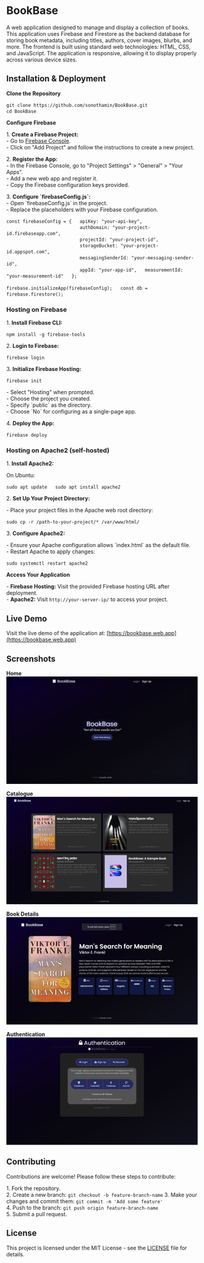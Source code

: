 BookBase
========

A web application designed to manage and display a collection of books. This application uses Firebase and Firestore as the backend database for storing book metadata, including titles, authors, cover images, blurbs, and more. The frontend is built using standard web technologies: HTML, CSS, and JavaScript. The application is responsive, allowing it to display properly across various device sizes.

Installation & Deployment
-------------------------

**Clone the Repository**  
  
```
git clone https://github.com/sonothamin/BookBase.git
cd BookBase
```
  
**Configure Firebase**  
  
1\. **Create a Firebase Project:**  
\- Go to [Firebase Console](https://console.firebase.google.com/).  
\- Click on "Add Project" and follow the instructions to create a new project.  
  
2\. **Register the App:**  
\- In the Firebase Console, go to "Project Settings" > "General" > "Your Apps".  
\- Add a new web app and register it.  
\- Copy the Firebase configuration keys provided.  
  
3\. **Configure \`firebaseConfig.js\`:**  
\- Open \`firebaseConfig.js\` in the project.  
\- Replace the placeholders with your Firebase configuration.  
  
```
const firebaseConfig = {   apiKey: "your-api-key",
                           authDomain: "your-project-id.firebaseapp.com",
                           projectId: "your-project-id",
                           storageBucket: "your-project-id.appspot.com",
                           messagingSenderId: "your-messaging-sender-id",
                           appId: "your-app-id",   measurementId: "your-measurement-id"   };

firebase.initializeApp(firebaseConfig);   const db = firebase.firestore();
```

### Hosting on Firebase

1\. **Install Firebase CLI:**  
  
```
npm install -g firebase-tools
```
  
2\. **Login to Firebase:**  
  
```
firebase login
```

3\. **Initialize Firebase Hosting:**  
  
```
firebase init
```
  
\- Select "Hosting" when prompted.  
\- Choose the project you created.  
\- Specify \`public\` as the directory.  
\- Choose \`No\` for configuring as a single-page app.  
  
4\. **Deploy the App:**  
  
```
firebase deploy
```

### Hosting on Apache2 (self-hosted)

1\. **Install Apache2:**  
  
On Ubuntu:  
  
```
sudo apt update   sudo apt install apache2
```
  
2\. **Set Up Your Project Directory:**  
  
\- Place your project files in the Apache web root directory:  
  
```
sudo cp -r /path-to-your-project/* /var/www/html/
```
  
3\. **Configure Apache2:**  
  
\- Ensure your Apache configuration allows \`index.html\` as the default file.  
\- Restart Apache to apply changes:  
  
```
sudo systemctl restart apache2
```
  
**Access Your Application**  
  
\- **Firebase Hosting:** Visit the provided Firebase hosting URL after deployment.  
\- **Apache2:** Visit `http://your-server-ip/` to access your project.

Live Demo
---------

Visit the live demo of the application at: [https://bookbase.web.app](https://bookbase.web.app)

Screenshots
-----------

**Home**  
![Home Page Screenshot](https://github.com/sonothamin/BookBase/blob/main/img/home.preview.png?raw=true)

**Catalogue**  
![Catalogue Screenshot](https://github.com/sonothamin/BookBase/blob/main/img/catalogue.preview.png?raw=true)

**Book Details**  
![Book Details Screenshot](https://github.com/sonothamin/BookBase/blob/main/img/book.preview.png?raw=true)

**Authentication**  
![Authentication Page Screenshot](https://github.com/sonothamin/BookBase/blob/main/img/auth.preview.png?raw=true)

Contributing
------------

Contributions are welcome! Please follow these steps to contribute:  
  
1\. Fork the repository.  
2\. Create a new branch: ```git checkout -b feature-branch-name``` 
3\. Make your changes and commit them: ```git commit -m 'Add some feature'```  
4\. Push to the branch: ```git push origin feature-branch-name```  
5\. Submit a pull request.

License
-------
This project is licensed under the MIT License - see the [LICENSE](LICENSE) file for details.
